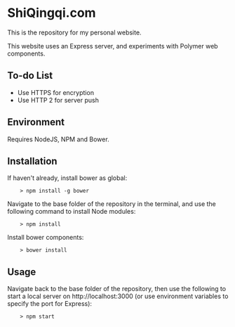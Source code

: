 # ShiQingqi.com
This is the repository for my personal website.

This website uses an Express server, and experiments with Polymer web components.

## To-do List
- Use HTTPS for encryption
- Use HTTP 2 for server push

## Environment
Requires NodeJS, NPM and Bower.

## Installation
If haven't already, install bower as global:

        > npm install -g bower

Navigate to the base folder of the repository in the terminal, and use the following command to install Node modules:

        > npm install

Install bower components:

        > bower install

## Usage
Navigate back to the base folder of the repository, then use the following to start a local server on http://localhost:3000 (or use environment variables to specify the port for Express):

        > npm start

